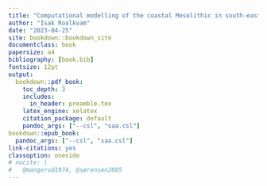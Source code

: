 ```yaml
--- 
title: "Computational modelling of the coastal Mesolithic in south-eastern Norway"
author: "Isak Roalkvam"
date: "2023-04-25"
site: bookdown::bookdown_site
documentclass: book
papersize: a4
bibliography: [book.bib]
fontsize: 12pt
output:
  bookdown::pdf_book:
    toc_depth: 3
    includes:
      in_header: preamble.tex
    latex_engine: xelatex
    citation_package: default
    pandoc_args: ["--csl", "saa.csl"]
bookdown::epub_book:
  pandoc_args: ["--csl", "saa.csl"]
link-citations: yes
classoption: oneside
# nocite: | 
#   @mangerud1974, @sørensen2005
---
```

